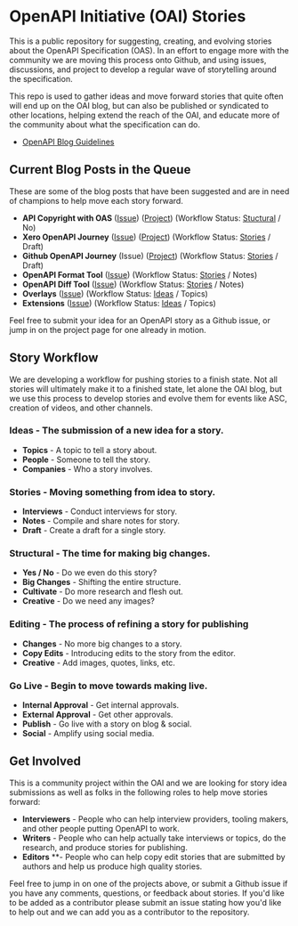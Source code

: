 # OpenAPI Initiative (OAI) Stories
This is a public repository for suggesting, creating, and evolving stories about the OpenAPI Specification (OAS). In an effort to engage more with the community we are moving this process onto Github, and using issues, discussions, and project to develop a regular wave of storytelling around the specification.

This repo is used to gather ideas and move forward stories that quite often will end up on the OAI blog, but can also be published or syndicated to other locations, helping extend the reach of the OAI, and educate more of the community about what the specification can do.

- [OpenAPI Blog Guidelines](https://docs.google.com/document/d/1CjpmRzAG6IujSv_tsNwUw6vy-29kjbSRV65u31sAIRY/edit#)

## Current Blog Posts in the Queue
These are some of the blog posts that have been suggested and are in need of champions to help move each story forward.

* **API Copyright with OAS** ([Issue](https://github.com/OAI/Stories/issues/2)) ([Project](https://github.com/OAI/Stories/projects/1)) (Workflow Status: [Stuctural](https://github.com/OAI/Stories/issues?q=is%3Aissue+is%3Aopen+label%3Astructural) / No)
* **Xero OpenAPI Journey** ([Issue](https://github.com/OAI/Stories/issues/3)) ([Project](https://github.com/OAI/Stories/projects/2)) (Workflow Status: [Stories](https://github.com/OAI/Stories/issues?q=is%3Aissue+is%3Aopen+label%3Astories) / Draft)
* **Github OpenAPI Journey** (Issue) ([Project](https://github.com/OAI/Stories/projects/3)) (Workflow Status: [Stories](https://github.com/OAI/Stories/issues?q=is%3Aissue+is%3Aopen+label%3Astories) / Draft)
* **OpenAPI Format Tool** ([Issue](https://github.com/OAI/Stories/issues/5)) (Workflow Status: [Stories](https://github.com/OAI/Stories/issues?q=is%3Aissue+is%3Aopen+label%3Astories) / Notes)
* **OpenAPI Diff Tool** ([Issue](https://github.com/OAI/Stories/issues/6)) (Workflow Status: [Stories](https://github.com/OAI/Stories/issues?q=is%3Aissue+is%3Aopen+label%3Astories) / Notes)
* **Overlays** ([Issue](https://github.com/OAI/Stories/issues/7)) (Workflow Status: [Ideas](https://github.com/OAI/Stories/issues?q=is%3Aissue+is%3Aopen+label%3Aideas) / Topics)
* **Extensions** ([Issue](https://github.com/OAI/Stories/issues/8)) (Workflow Status: [Ideas](https://github.com/OAI/Stories/issues?q=is%3Aissue+is%3Aopen+label%3Aideas)  / Topics)

Feel free to submit your idea for an OpenAPI story as a Github issue, or jump in on the project page for one already in motion.

## Story Workflow
We are developing a workflow for pushing stories to a finish state. Not all stories will ultimately make it to a finished state, let alone the OAI blog, but we use this process to develop stories and evolve them for events like ASC, creation of videos, and other channels.

### Ideas - The submission of a new idea for a story.

* **Topics** - A topic to tell a story about.
* **People** - Someone to tell the story.
* **Companies** - Who a story involves.

### Stories - Moving something from idea to story.

* **Interviews** - Conduct interviews for story.
* **Notes** - Compile and share notes for story.
* **Draft** - Create a draft for a single story.

### Structural - The time for making big changes.

* **Yes / No** - Do we even do this story?
* **Big Changes** - Shifting the entire structure.
* **Cultivate** - Do more research and flesh out.
* **Creative** - Do we need any images?

### Editing - The process of refining a story for publishing

* **Changes** - No more big changes to a story.
* **Copy Edits** - Introducing edits to the story from the editor.
* **Creative** - Add images, quotes, links, etc.

### Go Live - Begin to move towards making live.

* **Internal Approval** - Get internal approvals.
* **External Approval** - Get other approvals.
* **Publish** - Go live with a story on blog & social.
* **Social** - Amplify using social media.

## Get Involved
This is a community project within the OAI and we are looking for story idea submissions as well as folks in the following roles to help move stories forward:

* **Interviewers** - People who can help interview providers, tooling makers, and other people putting OpenAPI to work.
* **Writers** - People who can help actually take interviews or topics, do the research, and produce stories for publishing.
* **Editors** **- People who can help copy edit stories that are submitted by authors and help us produce high quality stories.

Feel free to jump in on one of the projects above, or submit a Github issue if you have any comments, questions, or feedback about stories. If you'd like to be added as a contributor please submit an issue stating how you'd like to help out and we can add you as a contributor to the repository.
